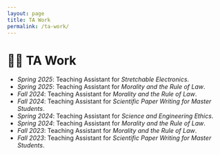 ```yaml
---
layout: page
title: TA Work
permalink: /ta-work/
---
```


# 👨‍🏫 TA Work
- *Spring 2025*: Teaching Assistant for <em>Stretchable Electronics</em>. 
- *Spring 2025*: Teaching Assistant for <em>Morality and the Rule of Law</em>. 
- *Fall 2024*: Teaching Assistant for <em>Morality and the Rule of Law</em>.
- *Fall 2024*: Teaching Assistant for <em>Scientific Paper Writing for Master Students</em>.
- *Spring 2024*: Teaching Assistant for <em>Science and Engineering Ethics</em>. 
- *Spring 2024*: Teaching Assistant for <em>Morality and the Rule of Law</em>. 
- *Fall 2023*: Teaching Assistant for <em>Morality and the Rule of Law</em>. 
- *Fall 2023*: Teaching Assistant for <em>Scientific Paper Writing for Master Students</em>. 

